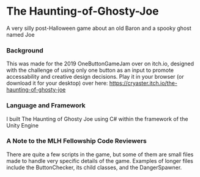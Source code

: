 # The Haunting-of-Ghosty-Joe
A very silly post-Halloween game about an old Baron and a spooky ghost named Joe

### Background
This was made for the 2019 OneButtonGameJam over on itch.io, designed with the challenge of using only one button as an input to promote accessability and creative design decisions.
Play it in your browser (or download it for your desktop) over here: https://cryaster.itch.io/the-haunting-of-ghosty-joe
### Language and Framework
I built The Haunting of Ghosty Joe using C# within the framework of the Unity Engine

### A Note to the MLH Fellowship Code Reviewers
There are quite a few scripts in the game, but some of them are small files made to handle very specific details of the game. Examples of longer files include the ButtonChecker, its child classes, and the DangerSpawner.
